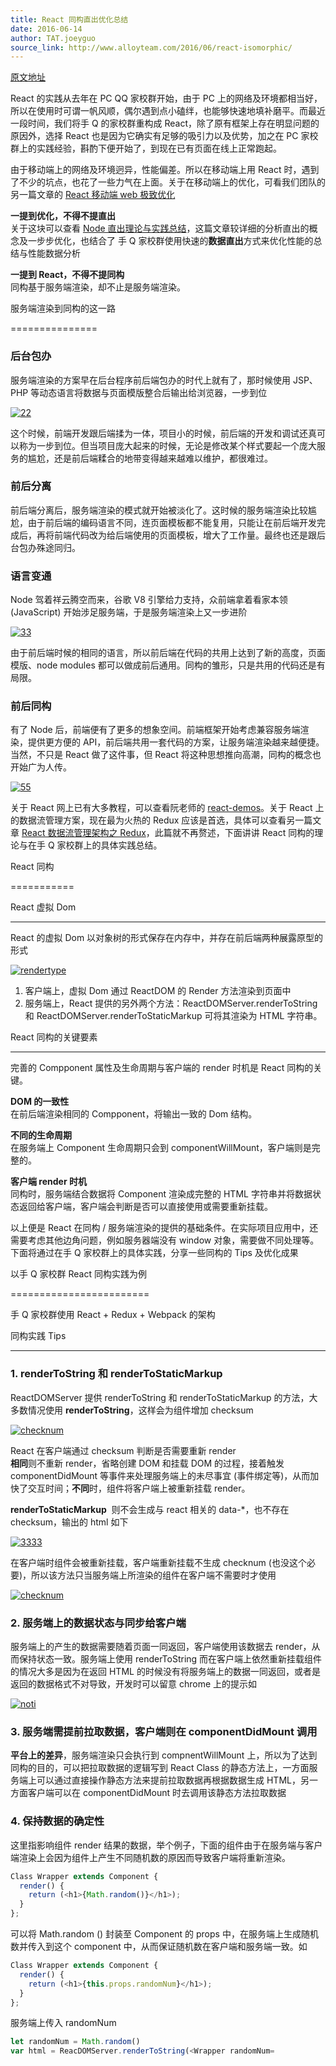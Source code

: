 ```yaml
---
title: React 同构直出优化总结
date: 2016-06-14
author: TAT.joeyguo
source_link: http://www.alloyteam.com/2016/06/react-isomorphic/
---
```


<!-- {% raw %} - for jekyll -->

[原文地址](https://github.com/joeyguo/blog/issues/9)

React 的实践从去年在 PC QQ 家校群开始，由于 PC 上的网络及环境都相当好，所以在使用时可谓一帆风顺，偶尔遇到点小磕绊，也能够快速地填补磨平。而最近一段时间，我们将手 Q 的家校群重构成 React，除了原有框架上存在明显问题的原因外，选择 React 也是因为它确实有足够的吸引力以及优势，加之在 PC 家校群上的实践经验，斟酌下便开始了，到现在已有页面在线上正常跑起。

由于移动端上的网络及环境迥异，性能偏差。所以在移动端上用 React 时，遇到了不少的坑点，也花了一些力气在上面。关于在移动端上的优化，可看我们团队的另一篇文章的 [React 移动端 web 极致优化](http://www.alloyteam.com/2016/05/react-mobile-web-optimization/)

**一提到优化，不得不提直出**  
关于这块可以查看 [Node 直出理论与实践总结](https://github.com/joeyguo/blog/issues/8)，这篇文章较详细的分析直出的概念及一步步优化，也结合了 手 Q 家校群使用快速的**数据直出**方式来优化性能的总结与性能数据分析

**一提到 React，不得不提同构**  
同构基于服务端渲染，却不止是服务端渲染。

服务端渲染到同构的这一路  

===============

### 后台包办

服务端渲染的方案早在后台程序前后端包办的时代上就有了，那时候使用 JSP、PHP 等动态语言将数据与页面模版整合后输出给浏览器，一步到位

[![22](https://cloud.githubusercontent.com/assets/10385585/15822781/7122b71c-2c2a-11e6-946a-bb7912759395.png)](https://cloud.githubusercontent.com/assets/10385585/15822781/7122b71c-2c2a-11e6-946a-bb7912759395.png)

这个时候，前端开发跟后端揉为一体，项目小的时候，前后端的开发和调试还真可以称为一步到位。但当项目庞大起来的时候，无论是修改某个样式要起一个庞大服务的尴尬，还是前后端糅合的地带变得越来越难以维护，都很难过。

### 前后分离

前后端分离后，服务端渲染的模式就开始被淡化了。这时候的服务端渲染比较尴尬，由于前后端的编码语言不同，连页面模板都不能复用，只能让在前后端开发完成后，再将前端代码改为给后端使用的页面模板，增大了工作量。最终也还是跟后台包办殊途同归。

### 语言变通

Node 驾着祥云腾空而来，谷歌 V8 引擎给力支持，众前端拿着看家本领 (JavaScript) 开始涉足服务端，于是服务端渲染上又一步进阶

[![33](https://cloud.githubusercontent.com/assets/10385585/15822809/9658984e-2c2a-11e6-980e-bca200655749.png)](https://cloud.githubusercontent.com/assets/10385585/15822809/9658984e-2c2a-11e6-980e-bca200655749.png)

由于前后端时候的相同的语言，所以前后端在代码的共用上达到了新的高度，页面模版、node modules 都可以做成前后通用。同构的雏形，只是共用的代码还是有局限。

### 前后同构

有了 Node 后，前端便有了更多的想象空间。前端框架开始考虑兼容服务端渲染，提供更方便的 API，前后端共用一套代码的方案，让服务端渲染越来越便捷。当然，不只是 React 做了这件事，但 React 将这种思想推向高潮，同构的概念也开始广为人传。

[![55](https://cloud.githubusercontent.com/assets/10385585/15822951/1f550bc8-2c2b-11e6-9551-d143d5cc1992.png)](https://cloud.githubusercontent.com/assets/10385585/15822951/1f550bc8-2c2b-11e6-9551-d143d5cc1992.png)

关于 React 网上已有大多教程，可以查看阮老师的 [react-demos](https://github.com/ruanyf/react-demos)。关于 React 上的数据流管理方案，现在最为火热的 Redux 应该是首选，具体可以查看另一篇文章 [React 数据流管理架构之 Redux](https://github.com/joeyguo/blog/issues/9)，此篇就不再赘述，下面讲讲 React 同构的理论与在手 Q 家校群上的具体实践总结。

React 同构  

===========

React 虚拟 Dom  

* * *

React 的虚拟 Dom 以对象树的形式保存在内存中，并存在前后端两种展露原型的形式

[![rendertype](https://cloud.githubusercontent.com/assets/10385585/15844706/fc3854be-2c9e-11e6-8de9-2ba5f9e5a9fb.png)](https://cloud.githubusercontent.com/assets/10385585/15844706/fc3854be-2c9e-11e6-8de9-2ba5f9e5a9fb.png)

1.  客户端上，虚拟 Dom 通过 ReactDOM 的 Render 方法渲染到页面中
2.  服务端上，React 提供的另外两个方法：ReactDOMServer.renderToString 和 ReactDOMServer.renderToStaticMarkup 可将其渲染为 HTML 字符串。

React 同构的关键要素  

* * *

完善的 Compponent 属性及生命周期与客户端的 render 时机是 React 同构的关键。

**DOM 的一致性**  
在前后端渲染相同的 Compponent，将输出一致的 Dom 结构。

**不同的生命周期**  
在服务端上 Component 生命周期只会到 componentWillMount，客户端则是完整的。

**客户端 render 时机**  
同构时，服务端结合数据将 Component 渲染成完整的 HTML 字符串并将数据状态返回给客户端，客户端会判断是否可以直接使用或需要重新挂载。

以上便是 React 在同构 / 服务端渲染的提供的基础条件。在实际项目应用中，还需要考虑其他边角问题，例如服务器端没有 window 对象，需要做不同处理等。下面将通过在手 Q 家校群上的具体实践，分享一些同构的 Tips 及优化成果

以手 Q 家校群 React 同构实践为例  

========================

手 Q 家校群使用 React + Redux + Webpack 的架构

同构实践 Tips  

* * *

### 1. renderToString 和 renderToStaticMarkup

ReactDOMServer 提供 renderToString 和 renderToStaticMarkup 的方法，大多数情况使用 **renderToString**，这样会为组件增加 checksum

[![checknum](https://cloud.githubusercontent.com/assets/10385585/15844528/a8adcc9e-2c9d-11e6-94b9-3bb273f48e53.png)](https://cloud.githubusercontent.com/assets/10385585/15844528/a8adcc9e-2c9d-11e6-94b9-3bb273f48e53.png)

React 在客户端通过 checksum 判断是否需要重新 render  
**相同**则不重新 render，省略创建 DOM 和挂载 DOM 的过程，接着触发 componentDidMount 等事件来处理服务端上的未尽事宜 (事件绑定等)，从而加快了交互时间；**不同**时，组件将客户端上被重新挂载 render。

**renderToStaticMarkup**  则不会生成与 react 相关的 data-\*，也不存在 checksum，输出的 html 如下

[![3333](https://cloud.githubusercontent.com/assets/10385585/15845314/7085895e-2ca4-11e6-97e7-772d817a892c.png)](https://cloud.githubusercontent.com/assets/10385585/15845314/7085895e-2ca4-11e6-97e7-772d817a892c.png)

在客户端时组件会被重新挂载，客户端重新挂载不生成 checknum (也没这个必要)，所以该方法只当服务端上所渲染的组件在客户端不需要时才使用

[![checknum](https://cloud.githubusercontent.com/assets/10385585/15845159/cfc6d0c8-2ca2-11e6-9cbc-45b8318b33dc.png)](https://cloud.githubusercontent.com/assets/10385585/15845159/cfc6d0c8-2ca2-11e6-9cbc-45b8318b33dc.png)

### 2. 服务端上的数据状态与同步给客户端

服务端上的产生的数据需要随着页面一同返回，客户端使用该数据去 render，从而保持状态一致。服务端上使用 renderToString 而在客户端上依然重新挂载组件的情况大多是因为在返回 HTML 的时候没有将服务端上的数据一同返回，或者是返回的数据格式不对导致，开发时可以留意 chrome 上的提示如

[![noti](https://cloud.githubusercontent.com/assets/10385585/15846321/a270a976-2cae-11e6-9044-ec7bdac63e9f.png)](https://cloud.githubusercontent.com/assets/10385585/15846321/a270a976-2cae-11e6-9044-ec7bdac63e9f.png)

### 3. 服务端需提前拉取数据，客户端则在 componentDidMount 调用

**平台上的差异**，服务端渲染只会执行到 compnentWillMount 上，所以为了达到同构的目的，可以把拉取数据的逻辑写到 React Class 的静态方法上，一方面服务端上可以通过直接操作静态方法来提前拉取数据再根据数据生成 HTML，另一方面客户端可以在 componentDidMount 时去调用该静态方法拉取数据

### 4. 保持数据的确定性

这里指影响组件 render 结果的数据，举个例子，下面的组件由于在服务端与客户端渲染上会因为组件上产生不同随机数的原因而导致客户端将重新渲染。

```javascript
Class Wrapper extends Component {
  render() {
    return (<h1>{Math.random()}</h1>);
  }
};
```

可以将 Math.random () 封装至 Component 的 props 中，在服务端上生成随机数并传入到这个 component 中，从而保证随机数在客户端和服务端一致。如

```javascript
Class Wrapper extends Component {
  render() {
    return (<h1>{this.props.randomNum}</h1>);
  }
};
```

服务端上传入 randomNum

```javascript
let randomNum = Math.random()
var html = ReacDOMServer.renderToString(<Wrapper randomNum=
```


<!-- {% endraw %} - for jekyll -->